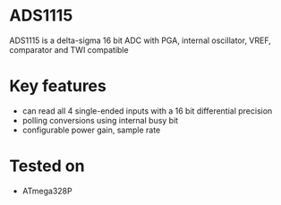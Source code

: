 # ADS1115
ADS1115 is a delta-sigma 16 bit ADC with PGA, internal oscillator, VREF, comparator and TWI compatible

# Key features
- can read all 4 single-ended inputs with a 16 bit differential precision
- polling conversions using internal busy bit
- configurable power gain, sample rate

# Tested on
- ATmega328P
